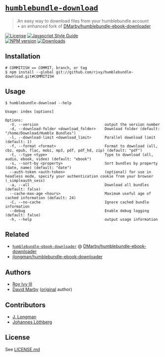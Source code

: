 <!DOCTYPE markdown><!-- markdownlint-disable no-inline-html -->
<meta charset="utf-8" content="text/markdown" lang="en">
<!-- -## editors ## (emacs/sublime) -*- coding: utf8-nix; tab-width: 2; mode: markdown; indent-tabs-mode: nil; basic-offset: 2; st-word_wrap: 'true' -*- ## (jEdit) :tabSize=2:indentSize=2:mode=markdown: ## (notepad++) vim:tabstop=2:syntax=markdown:expandtab:smarttab:softtabstop=2 ## modeline (see <https://archive.is/djTUD>@@<http://webcitation.org/66W3EhCAP> ) -->
<!-- spell-checker:ignore expandtab markdownlint modeline smarttab softtabstop -->

<!-- spell-checker:words jlongman Longman Löthberg Marby -->
<!-- spell-checker:ignore humblebundle epub flac mobi sess simpleauth COMMITISH -->
<!-- markdownlint-disable commands-show-output -->

# [`humblebundle-download`][git-url]

> An easy way to download files from your humblebundle account
> <br/> &bull; an enhanced fork of [DMarby/humblebundle-ebook-downloader](https://github.com/DMarby/humblebundle-ebook-downloader)

[![License][license-image]][license-url] [![Javascript Style Guide][style-image]][style-url]
<br/> [![NPM version][npm-image]][npm-url] [![Downloads][downloads-image]][downloads-url]

## Installation

```shell
# COMMITISH == COMMIT, branch, or tag
$ npm install --global git://github.com/rivy/humblebundle-download.git#COMMITISH
```

## Usage

```shell
$ humblebundle-download --help

Usage: index [options]

Options:
  -V, --version                              output the version number
  -d, --download-folder <download_folder>    Download folder (default: "/home/Download/Humble Bundles")
  -l, --download-limit <download_limit>      Parallel download limit (default: 1)
  -f, --format <format>                      Format to download (all, cbz, epub, flac, mobi, mp3, pdf, pdf_hd, zip) (default: "pdf")
  -t, --type <type>                          Type to download (all, audio, ebook, video) (default: "ebook")
  -s, --sort-by <property>                   Sort bundles by property (date, name) (default: "date")
  --auth-token <auth-token>                  (optional) for use in headless mode, specify your authentication cookie from your browser (_simpleauth_sess)
  -a, --all                                  Download all bundles (default: false)
  --cache-max-age <hours>                    Maximum useful age of cached information (default: 24)
  -C, --no-cache                             Ignore cached bundle information
  --debug                                    Enable debug logging (default: false)
  -h, --help                                 output usage information
```

## Related

- [`humblebundle-ebook-downloader`](https://www.npmjs.com/package/humblebundle-ebook-downloader) @ [DMarby/humblebundle-ebook-downloader](https://github.com/DMarby/humblebundle-ebook-downloader)
- [jlongman/humblebundle-ebook-downloader](https://github.com/jlongman/humblebundle-ebook-downloader)

## Authors

- [Roy Ivy III](https://github.com/rivy)
- [David Marby](http://dmarby.se) ([original](https://github.com/DMarby/humblebundle-ebook-downloader) author)

## Contributors

- [J. Longman](https://github.com/jlongman)
- [Johannes Löthberg](https://github.com/kyrias)

## License

See [LICENSE.md](LICENSE.md)

<!-- badge references -->

[git-url]: https://github.com/rivy/humblebundle-download
[npm-image]: https://img.shields.io/npm/v/humblebundle-download.svg?style=flat
[npm-url]: https://npmjs.org/package/humblebundle-download
[downloads-image]: https://img.shields.io/npm/dm/humblebundle-download.svg?style=flat
[downloads-url]: https://npmjs.org/package/humblebundle-download
[license-image]: https://img.shields.io/npm/l/xdg-app-paths.svg?style=flat
[license-url]: license
[style-image]: https://img.shields.io/badge/code_style-standard-darkcyan.svg
[style-url]: https://standardjs.com

<!-- [style-image]: https://img.shields.io/badge/code_style-XO-darkcyan.svg
[style-url]: https://github.com/xojs/xo -->
